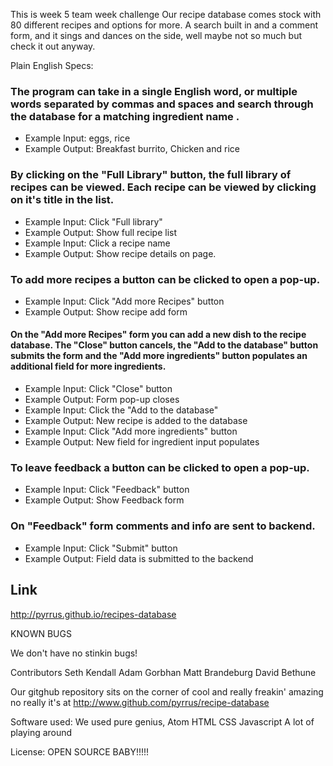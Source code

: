  This is week 5 team week challenge
   Our recipe database comes stock with 80 different recipes and options for more. A search built in and a comment form, and it sings and dances on the side, well maybe not so much but check it out anyway.



Plain English Specs:
### The program can take in a single English word, or multiple words separated by commas and spaces and search through the database for a matching ingredient name .
  * Example Input: eggs, rice
  * Example Output: Breakfast burrito, Chicken and rice
### By clicking on the "Full Library" button, the full library of recipes can be viewed. Each recipe can be viewed by clicking on it's title in the list.
  * Example Input: Click "Full library"
  * Example Output: Show full recipe list
  * Example Input: Click a recipe name
  * Example Output: Show recipe details on page. 
### To add more recipes a button can be clicked to open a pop-up.
  * Example Input: Click "Add more Recipes" button
  * Example Output: Show recipe add form
#### On the "Add more Recipes" form you can add a new dish to the recipe database. The "Close" button cancels, the "Add to the database" button submits the form and the "Add more ingredients" button populates an additional field for more ingredients.
* Example Input: Click "Close" button
* Example Output: Form pop-up closes
* Example Input: Click the "Add to the database"
* Example Output: New recipe is added to the database
* Example Input: Click "Add more ingredients" button
* Example Output: New field for ingredient input populates

### To leave feedback a button can be clicked to open a pop-up.
  * Example Input: Click "Feedback" button
  * Example Output: Show Feedback form

### On "Feedback" form comments and info are sent to backend.
  * Example Input: Click "Submit" button
  * Example Output: Field data is submitted to the backend

## Link

http://pyrrus.github.io/recipes-database

KNOWN BUGS

We don't have no stinkin bugs!

Contributors
Seth Kendall
Adam Gorbhan
Matt Brandeburg
David Bethune

Our gitghub repository sits on the corner of cool and really freakin' amazing
no really it's at  http://www.github.com/pyrrus/recipe-database

Software used:
We used pure genius,
Atom
HTML
CSS
Javascript
A lot of playing around



License:
OPEN SOURCE BABY!!!!!
